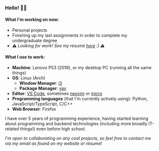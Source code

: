 ### Hello! 👋🏼

#### What I'm working on now:

- Personal projects
- Finishing up my last assignments in order to complete my undergraduate degree
- ⚠️ *Looking for work! See my résumé [here](https://github.com/avigloz/resume-latex/blob/master/2020/avi_resume11_20.pdf) :) ⚠️*

#### What I use to work:
- **Machine**: Lenovo P53 (2019), or my desktop PC (running all the same things)
- **OS**: Linux (Arch)
  - **Window Manager**: [i3](https://github.com/baskerville/bspwm)
  - **Package Manager**: [yay](https://github.com/Jguer/yay)
- **Editor**: [VS Code](https://github.com/microsoft/vscode), sometimes [neovim](https://github.com/neovim/neovim) or [micro](https://github.com/zyedidia/micro)
- **Programming languages** (that I'm currently actively using): Python, JavaScript/TypeScript, C/C++
- **Web Browser**: Firefox

I have over 5 years of programming experience, having started learning about programming and backend technologies (including more broadly IT-related things!) even before high school. 

*I'm open to collaborating on any cool projects, so feel free to contact me via my email as found on my website or résumé!*

